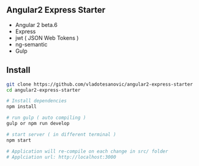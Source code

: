 ## Angular2 Express Starter

- Angular 2 beta.6
- Express
- jwt ( JSON Web Tokens )
- ng-semantic
- Gulp

## Install
```bash
git clone https://github.com/vladotesanovic/angular2-express-starter
cd angular2-express-starter

# Install dependencies
npm install

# run gulp ( auto compiling )
gulp or npm run develop

# start server ( in different terminal )
npm start

# Application will re-compile on each change in src/ folder
# Applciation url: http://localhost:3000
```